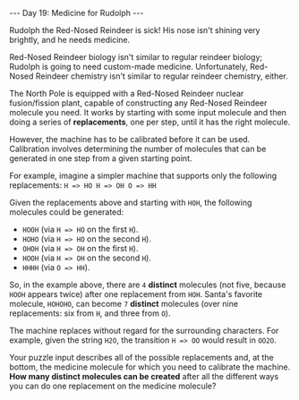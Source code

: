 --- Day 19: Medicine for Rudolph ---

Rudolph the Red-Nosed Reindeer is sick! His nose isn't shining very brightly, 
and he needs medicine.

Red-Nosed Reindeer biology isn't similar to regular reindeer biology; Rudolph 
is going to need custom-made medicine. Unfortunately, Red-Nosed Reindeer 
chemistry isn't similar to regular reindeer chemistry, either.

The North Pole is equipped with a Red-Nosed Reindeer nuclear fusion/fission 
plant, capable of constructing any Red-Nosed Reindeer molecule you need. It 
works by starting with some input molecule and then doing a series of 
**replacements**, one per step, until it has the right molecule.

However, the machine has to be calibrated before it can be used. Calibration 
involves determining the number of molecules that can be generated in one step 
from a given starting point.

For example, imagine a simpler machine that supports only the following 
replacements:
`H => HO
H => OH
O => HH
`

Given the replacements above and starting with `HOH`, the following molecules 
could be generated:

 - `HOOH` (via `H => HO` on the first `H`).
 - `HOHO` (via `H => HO` on the second `H`).
 - `OHOH` (via `H => OH` on the first `H`).
 - `HOOH` (via `H => OH` on the second `H`).
 - `HHHH` (via `O => HH`).


So, in the example above, there are `4` **distinct** molecules (not five, 
because `HOOH` appears twice) after one replacement from `HOH`. Santa's 
favorite molecule, `HOHOHO`, can become `7` **distinct** molecules (over nine 
replacements: six from `H`, and three from `O`).

The machine replaces without regard for the surrounding characters. For 
example, given the string `H2O`, the transition `H => OO` would result in 
`OO2O`.

Your puzzle input describes all of the possible replacements and, at the 
bottom, the medicine molecule for which you need to calibrate the machine. 
**How many distinct molecules can be created** after all the different ways you 
can do one replacement on the medicine molecule?

